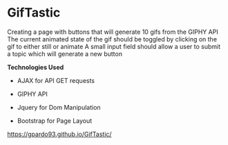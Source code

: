 # GifTastic



Creating a page with buttons that will generate 10 gifs from the GIPHY API
The current animated state of the gif should be toggled by clicking on the gif to either still or animate
A small input field should allow a user to submit a topic which will generate a new button

**Technologies Used**

* AJAX for API GET requests

* GIPHY API

* Jquery for Dom Manipulation

* Bootstrap for Page Layout



https://gpardo93.github.io/GifTastic/
